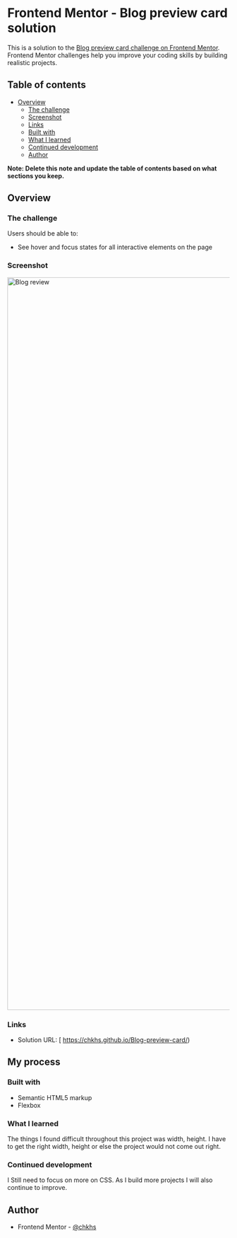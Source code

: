 # Frontend Mentor - Blog preview card solution

This is a solution to the [Blog preview card challenge on Frontend Mentor](https://www.frontendmentor.io/challenges/blog-preview-card-ckPaj01IcS). Frontend Mentor challenges help you improve your coding skills by building realistic projects. 

## Table of contents

- [Overview](#overview)
  - [The challenge](#the-challenge)
  - [Screenshot](#screenshot)
  - [Links](#links)
  - [Built with](#built-with)
  - [What I learned](#what-i-learned)
  - [Continued development](#continued-development)
  - [Author](#author)


**Note: Delete this note and update the table of contents based on what sections you keep.**

## Overview

### The challenge

Users should be able to:

- See hover and focus states for all interactive elements on the page

### Screenshot
<img width="1657" alt="Blog review" src="https://github.com/chkhs/Blog-preview-card/assets/139511273/e00a9886-9c90-41a3-a7e8-efe50fc2ace6">


### Links

- Solution URL: [ https://chkhs.github.io/Blog-preview-card/)
## My process

### Built with

- Semantic HTML5 markup
- Flexbox


### What I learned
The things I found difficult throughout this project was width, height. I have to get the right width, height or else the project would not come out right.

### Continued development

I Still need to focus on more on CSS. As I build more projects I will also continue to improve.

## Author

- Frontend Mentor - [@chkhs](https://www.frontendmentor.io/profile/yourusername)



